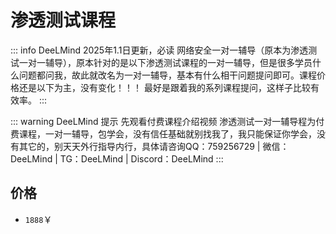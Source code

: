 # 渗透测试课程

::: info DeeLMind 2025年1.1日更新，必读
网络安全一对一辅导（原本为渗透测试一对一辅导），原本针对的是以下渗透测试课程的一对一辅导，但是很多学员什么问题都问我，故此就改名为一对一辅导，基本有什么相干问题提问即可。课程价格还是以下为主，没有变化！！！
最好是跟着我的系列课程提问，这样子比较有效率。
:::

::: warning DeeLMind 提示 先观看付费课程介绍视频
渗透测试一对一辅导程为付费课程，一对一辅导，包学会，没有信任基础就别找我了，我只能保证你学会，没有其它的，别天天外行指导内行，具体请咨询QQ：759256729 | 微信：DeeLMind | TG：DeeLMind | Discord：DeeLMind
:::

<DocsAD/>

<!-- ![er](/imgs/class/pentest.png) -->

## 价格

* `1888`￥